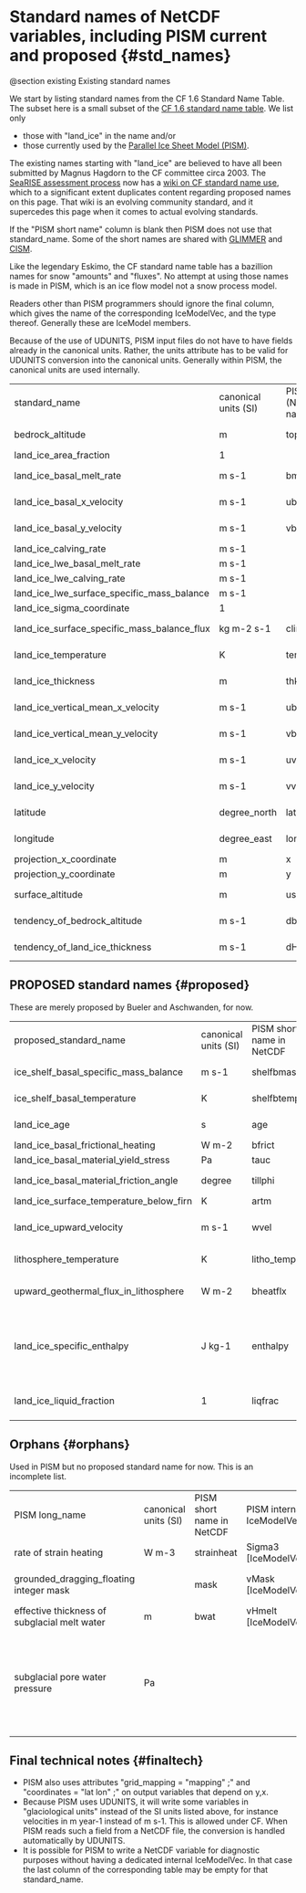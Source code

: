 Standard names of NetCDF variables, including PISM current and proposed {#std_names}
========

@section existing Existing standard names

We start by listing standard names from the CF 1.6 Standard Name Table. The subset here
is a small subset of the [CF 1.6 standard name table](http://cf-pcmdi.llnl.gov/documents/cf-standard-names/).  We list only
- those with "land_ice" in the name and/or
- those currently used by the [Parallel Ice Sheet Model (PISM)](http://www.pism-docs.org/).

The existing names starting with "land_ice" are believed to have all been submitted by Magnus Hagdorn to the CF committee circa 2003.  The [SeaRISE assessment process](http://websrv.cs.umt.edu/isis/index.php/SeaRISE_Assessment) now has a [wiki on CF standard name use](http://websrv.cs.umt.edu/isis/index.php/CF_standard_names_for_Glaciology_and_Ice-Sheet_Modeling), which to a significant extent duplicates content regarding proposed names on this page.  That wiki is an evolving community standard, and it supercedes this page when it comes to actual evolving standards.

If the "PISM short name" column is blank then PISM does not use that standard_name.  Some of the short names are shared with [GLIMMER](http://glimmer.forge.nesc.ac.uk/) and [CISM](http://oceans11.lanl.gov/trac/CISM/wiki).

Like the legendary Eskimo, the CF standard name table has a bazillion names for snow "amounts" and "fluxes".  No attempt at using those names is made in PISM, which is an ice flow model not a snow process model.

Readers other than PISM programmers should ignore the final column, which gives the name of the corresponding IceModelVec, and the type thereof.  Generally these are IceModel members.

Because of the use of UDUNITS, PISM input files do not have to have fields already in the canonical units.  Rather, the units attribute has to be valid for UDUNITS conversion into the canonical units.  Generally within PISM, the canonical units are used internally.

<table class="doxtable" style="width: 100%;">
  <tr><td> standard_name </td> <td> canonical units (SI) </td> <td> PISM short name (NetCDF variable name) </td> <td> PISM IceModelVec name [type]</td></tr>
  <tr><td>bedrock_altitude</td> <td>m</td> <td>topg</td> <td>vbed [IceModelVec2S]</td></tr>
  <tr><td>land_ice_area_fraction</td><td>1</td><td></td><td></td></tr>
  <tr><td>land_ice_basal_melt_rate</td><td>m s-1</td><td>bmelt</td><td>vbmr [IceModelVec2S]</td></tr>
  <tr><td>land_ice_basal_x_velocity</td><td>m s-1</td><td>ub</td><td>vel_basal.u [IceModelVec2V]</td></tr>
  <tr><td>land_ice_basal_y_velocity</td><td>m s-1</td><td>vb</td><td>vel_basal.v [IceModelVec2V]</td></tr>
  <tr><td>land_ice_calving_rate</td><td>m s-1</td><td></td><td></td></tr>
  <tr><td>land_ice_lwe_basal_melt_rate</td><td>m s-1</td><td></td><td></td></tr>
  <tr><td>land_ice_lwe_calving_rate</td><td>m s-1</td><td></td><td></td></tr>
  <tr><td>land_ice_lwe_surface_specific_mass_balance</td><td>m s-1</td><td></td><td></td></tr>
  <tr><td>land_ice_sigma_coordinate</td><td>1</td><td></td><td></td>
  <tr><td>land_ice_surface_specific_mass_balance_flux</td><td>kg m-2 s-1</td><td>climatic_mass_balance</td><td>acab [IceModelVec2S]</td>
  <tr><td>land_ice_temperature</td><td>K</td><td>temp</td><td>T3 [IceModelVec3]</td>
  <tr><td>land_ice_thickness</td><td>m</td><td>thk</td><td>vH [IceModelVec2S]</td></tr>
  <tr><td>land_ice_vertical_mean_x_velocity</td><td>m s-1</td><td>ubar</td><td>vel_bar.u [IceModelVec2V]</td></tr>
  <tr><td>land_ice_vertical_mean_y_velocity</td><td>m s-1</td><td>vbar</td><td>vel_bar.v [IceModelVec2V]</td></tr>
  <tr><td>land_ice_x_velocity</td><td>m s-1</td><td>uvel</td><td>u3 [IceModelVec3]</td></tr>
  <tr><td>land_ice_y_velocity</td><td>m s-1</td><td>vvel</td><td>v3 [IceModelVec3]</td></tr>
  <tr><td>latitude</td><td>degree_north</td><td>lat</td><td>vLatitude [IceModelVec2S]</td></tr>
  <tr><td>longitude</td><td>degree_east</td><td>lon</td><td>vLongitude [IceModelVec2S]</td></tr>
  <tr><td>projection_x_coordinate</td><td>m</td><td>x</td><td></td></tr>
  <tr><td>projection_y_coordinate</td><td>m</td><td>y</td><td></td></tr>
  <tr><td>surface_altitude</td><td>m</td><td>usurf</td><td>vh [IceModelVec2S]</td></tr>
  <tr><td>tendency_of_bedrock_altitude</td><td>m s-1</td><td>dbdt</td><td>vuplift [IceModelVec2S]</td></tr><tr><td>tendency_of_land_ice_thickness</td><td>m s-1</td><td>dHdt</td><td>vdHdt [IceModelVec2S]</td></tr>
</table>


PROPOSED standard names {#proposed}
--------

These are merely proposed by Bueler and Aschwanden, for now.

<table class="doxtable" style="width: 100%;">
  <tr><td> proposed_standard_name </td><td> canonical units (SI) </td><td> PISM short name in NetCDF </td><td> PISM IceModelVec name [type]</td><td> comments </td></tr>  
  <tr><td>ice_shelf_basal_specific_mass_balance</td><td>m s-1</td><td>shelfbmassflux</td><td>shelfbmassflux [IceModelVec2S]</td><td>positive is loss of ice shelf mass (%i.e. use outward normal from ice shelf)</td></tr>
  <tr><td>ice_shelf_basal_temperature</td><td>K</td><td>shelfbtemp</td><td>shelfbtemp [IceModelVec2S]</td><td>absolute (not pressure-adjusted) temperature</td></tr>
  <tr><td>land_ice_age</td><td>s</td><td>age</td><td>tau3 [IceModelVec3]</td><td>thought about calendar required!; tau3 is only allocated in PISM if -age option</td></tr>
  <tr><td>land_ice_basal_frictional_heating</td><td>W m-2</td><td>bfrict</td><td>vRb [IceModelVec2S]</td><td></td></tr>
  <tr><td>land_ice_basal_material_yield_stress</td><td>Pa</td><td>tauc</td><td>vtauc [IceModelVec2S]</td><td></td></tr>
  <tr><td>land_ice_basal_material_friction_angle</td><td>degree</td><td>tillphi</td><td>vtillphi [IceModelVec2S]</td><td>majority of standard names with "angle" use canonical units "degree"</td></tr>
  <tr><td>land_ice_surface_temperature_below_firn</td><td>K</td><td>artm</td><td>artm [IceModelVec2S]</td><td></td></tr>
  <tr><td>land_ice_upward_velocity</td><td>m s-1</td><td>wvel</td><td>w3 [IceModelVec3]</td><td>compare CF 1.6 names "upward_air_velocity" and "upward_sea_water_velocity"</td></tr>
  <tr><td>lithosphere_temperature</td><td>K</td><td>litho_temp</td><td>Tb3 [IceModelVec3Bedrock]</td><td>here top of lithosphere is at "bedrock_altitude"; is that standard?</td></tr>
  <tr><td>upward_geothermal_flux_in_lithosphere</td><td>W m-2</td><td>bheatflx</td><td>vGhf [IceModelVec2S]</td><td>typically applied at depth in lithosphere; compare "upward_geothermal_heat_flux_at_sea_floor"</td></tr>
  <tr><td>land_ice_specific_enthalpy</td><td>J kg-1</td><td>enthalpy</td><td>Enth3 [IceModelVec3]</td><td>enthalpy is defined in PISM to be sensible plus latent heat, plus potential energy of pressure; there is a nontrivial issue of the scaling; the enthalpy value for 273.15 K (cold) ice at atmospheric pressure is a possible standard</td></tr>
  <tr><td>land_ice_liquid_fraction</td><td>1</td><td>liqfrac</td><td></td><td>liquid water fraction in ice, a pure number between 0 and 1; a diagnostic function of enthalpy which is not stored during run</td></tr>
  </table>

Orphans {#orphans}
-------

Used in PISM but no proposed standard name for now.  This is an incomplete list.

<table class="doxtable" style="width: 100%;">
  <tr><td> PISM long_name </td><td> canonical units (SI) </td><td> PISM short name in NetCDF </td><td> PISM internal IceModelVec name </td><td> comments</td></tr>  
  <tr><td>rate of strain heating</td><td>W m-3</td><td>strainheat</td><td>Sigma3 [IceModelVec3]</td><td></td></tr>
  <tr><td>grounded_dragging_floating integer mask</td><td></td><td>mask</td><td>vMask [IceModelVec2Mask]</td><td>assumes integer values</td></tr>
  <tr><td>effective thickness of subglacial melt water</td><td>m</td><td>bwat</td><td>vHmelt [IceModelVec2S]</td><td></td></tr>
  <tr><td>subglacial pore water pressure</td><td>Pa</td><td></td><td></td><td>currently neither written as NetCDF or an IceModelVec, but it should be write-able as diagnostic</td></tr>
</table>

Final technical notes {#finaltech}
-----

- PISM also uses attributes "grid_mapping = "mapping" ;" and "coordinates = "lat lon" ;" on output variables that depend on y,x.
- Because PISM uses UDUNITS, it will write some variables in "glaciological units" instead of the SI units listed above, for instance velocities in m year-1 instead of m s-1.  This is allowed under CF.  When PISM reads such a field from a NetCDF file, the conversion is handled automatically by UDUNITS.
- It is possible for PISM to write a NetCDF variable for diagnostic purposes without having a dedicated internal IceModelVec.  In that case the last column of the corresponding table may be empty for that standard_name.

